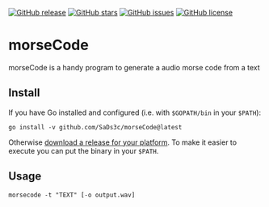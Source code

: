 [![GitHub release](https://img.shields.io/badge/release-v1.0.0-brightgreen?style=flat-square)](https://github.com/SaDs3c/morseCode/releases/tag/V1.0.0)
[![GitHub stars](https://img.shields.io/github/stars/SaDs3c/sadExtractor?style=flat-square)](https://github.com/SaDs3c/morseCode/stargazers)
[![GitHub issues](https://img.shields.io/github/issues/SaDs3c/sadExtractor?style=flat-square)](https://github.com/SaDs3c/morseCode/issues)
[![GitHub license](https://img.shields.io/github/license/SaDs3c/sadExtractor?style=flat-square)](https://github.com/SaDs3c/morseCode/blob/main/LICENSE)

# morseCode
morseCode is a handy program to generate a audio morse code from a text

## Install

If you have Go installed and configured (i.e. with `$GOPATH/bin` in your `$PATH`):

```
go install -v github.com/SaDs3c/morseCode@latest
```

Otherwise [download a release for your platform](https://github.com/SaDs3c/morseCode/releases).
To make it easier to execute you can put the binary in your `$PATH`.

## Usage


```
morsecode -t "TEXT" [-o output.wav]
```
